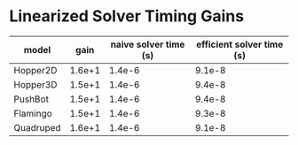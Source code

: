 # Linearized Solver Timing Gains
|model|gain|naive solver time (s)|efficient solver time (s)|
| --- | --- | --- | --- |
|Hopper2D| 1.6e+1| 1.4e-6| 9.1e-8|
|Hopper3D| 1.5e+1| 1.4e-6| 9.4e-8|
|PushBot| 1.5e+1| 1.4e-6| 9.4e-8|
|Flamingo| 1.5e+1| 1.4e-6| 9.3e-8|
|Quadruped| 1.6e+1| 1.4e-6| 9.1e-8|
